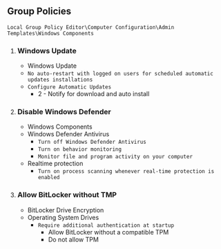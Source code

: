 ## Group Policies
`Local Group Policy Editor\Computer Configuration\Admin Templates\Windows Components`

1. ### Windows Update
   - Windows Update
    - `No auto-restart with logged on users for scheduled automatic updates installations`
    - `Configure Automatic Updates`
      - 2 - Notify for download and auto install

2. ### Disable Windows Defender
   - Windows Components
    - Windows Defender Antivirus
      - `Turn off Windows Defender Antivirus`
      - `Turn on behavior monitoring`
      - `Monitor file and program activity on your computer`
    - Realtime protection
      - `Turn on process scanning whenever real-time protection is enabled`

3. ### Allow BitLocker without TMP
   - BitLocker Drive Encryption
    - Operating System Drives
      - `Require additional authentication at startup`
        - Allow BitLocker without a compatible TPM
        - Do not allow TPM
